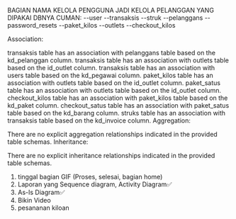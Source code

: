 BAGIAN NAMA KELOLA PENGGUNA JADI KELOLA PELANGGAN
YANG DIPAKAI DBNYA CUMAN:
--user
--transaksis
--struk
--pelanggans
--password_resets
--paket_kilos
--outlets
--checkout_kilos


Association:

transaksis table has an association with pelanggans table based on the kd_pelanggan column.
transaksis table has an association with outlets table based on the id_outlet column.
transaksis table has an association with users table based on the kd_pegawai column.
paket_kilos table has an association with outlets table based on the id_outlet column.
paket_satus table has an association with outlets table based on the id_outlet column.
checkout_kilos table has an association with paket_kilos table based on the kd_paket column.
checkout_satus table has an association with paket_satus table based on the kd_barang column.
struks table has an association with transaksis table based on the kd_invoice column.
Aggregation:

There are no explicit aggregation relationships indicated in the provided table schemas.
Inheritance:

There are no explicit inheritance relationships indicated in the provided table schemas.



1. tinggal bagian GIF (Proses, selesai, bagian home) 
2. Laporan yang Sequence diagram, Activity Diagram✅
3. As-Is Diagram✅
4. Bikin Video
5. pesananan kiloan

